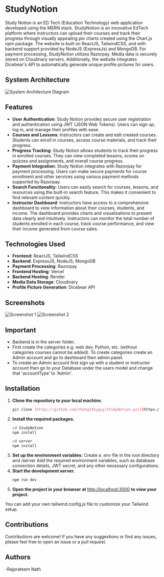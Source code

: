 # StudyNotion

Study Notion is an ED Tech (Education Technology) web application developed using the MERN stack. StudyNotion is an innovative EdTech platform where instructors can upload their courses and track their progress through visually appealing pie charts created using the Chart.js npm package. The website is built on ReactJS, TailwindCSS, and with backend support provided by NodeJS (ExpressJs) and MongoDB. For payment processing, StudyNotion utilizes Razorpay. Media data is securely stored on Cloudinary servers. Additionally, the website integrates Dicebear's API to automatically generate unique profile pictures for users.

## System Architecture

![System Architecture Diagram](https://i.imgur.com/your-architecture-diagram.png)

## Features

- **User Authentication**: Study Notion provides secure user registration and authentication using JWT (JSON Web Tokens). Users can sign up, log in, and manage their profiles with ease.
- **Courses and Lessons**: Instructors can create and edit created courses. Students can enroll in courses, access course materials, and track their progress.
- **Progress Tracking**: Study Notion allows students to track their progress in enrolled courses. They can view completed lessons, scores on quizzes and assignments, and overall course progress.
- **Payment Integration**: Study Notion integrates with Razorpay for payment processing. Users can make secure payments for course enrollment and other services using various payment methods supported by Razorpay.
- **Search Functionality**: Users can easily search for courses, lessons, and resources using the built-in search feature. This makes it convenient to find relevant content quickly.
- **Instructor Dashboard**: Instructors have access to a comprehensive dashboard to view information about their courses, students, and income. The dashboard provides charts and visualizations to present data clearly and intuitively. Instructors can monitor the total number of students enrolled in each course, track course performance, and view their income generated from course sales.

## Technologies Used

- **Frontend**: ReactJS, TailwindCSS
- **Backend**: ExpressJS, NodeJS, MongoDB
- **Payment Processing**: Razorpay
- **Frontend Hosting**: Vercel
- **Backend Hosting**: Render
- **Media Data Storage**: Cloudinary
- **Profile Picture Generation**: Dicebear API

## Screenshots
![Screenshot 1](https://i.imgur.com/your-screenshot-1.png)
![Screenshot 2](https://i.imgur.com/your-screenshot-2.png)

## Important

- Backend is in the server folder.
- First create the categories e.g. web dev, Python, etc. (without categories courses cannot be added). To create categories create an Admin account and go to dashboard then admin panel.
- To create an Admin account first sign up with a student or instructor account then go to your Database under the users model and change that 'accountType' to 'Admin'.

## Installation

1.  **Clone the repository to your local machine.**
    ```bash
    git clone [https://github.com/thatg33kyguy/StudyNotion.git](https://github.com/thatg33kyguy/StudyNotion.git)
    ```
2.  **Install the required packages.**
    ```bash
    cd StudyNotion
    npm install

    cd server
    npm install
    ```
3.  **Set up the environment variables:**
    Create a .env file in the root directory and /server Add the required environment variables, such as database connection details, JWT secret, and any other necessary configurations.
4.  **Start the development server.**
    ```bash
    npm run dev
    ```
5.  **Open the project in your browser at** [http://localhost:3000](http://localhost:3000) **to view your project.**

You can add your own tailwind.config.js file to customize your Tailwind setup.

## Contributions

Contributions are welcome! If you have any suggestions or find any issues, please feel free to open an issue or a pull request.

## Authors

-Rajprateem Nath
